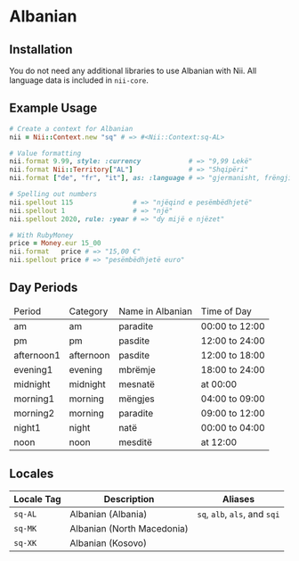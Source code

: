 <!-- This file has been generated. Source: src/docs/languages/_template.md.erb -->

# Albanian

## Installation

You do not need any additional libraries to use Albanian with Nii.
All language data is included in `nii-core`.

## Example Usage

``` ruby
# Create a context for Albanian
nii = Nii::Context.new "sq" # => #<Nii::Context:sq-AL>

# Value formatting
nii.format 9.99, style: :currency            # => "9,99 Lekë"
nii.format Nii::Territory["AL"]              # => "Shqipëri"
nii.format ["de", "fr", "it"], as: :language # => "gjermanisht, frëngjisht dhe italisht"

# Spelling out numbers
nii.spellout 115               # => "njëqind e pesëmbëdhjetë"
nii.spellout 1                 # => "një"
nii.spellout 2020, rule: :year # => "dy mijë e njëzet"

# With RubyMoney
price = Money.eur 15_00
nii.format   price # => "15,00 €"
nii.spellout price # => "pesëmbëdhjetë euro"
```

## Day Periods


<table>
  <thead>
    <tr>
      <td>Period</td>
      <td>Category</td>
      <td>Name in Albanian</td>
      <td>Time of Day</td>
    </tr>
  </thead>
  <tbody>
    <tr>
      <td>am</td>
      <td>am</td>
      <td>paradite</td>
      <td>00:00 to 12:00</td>
    </tr>
    <tr>
      <td>pm</td>
      <td>pm</td>
      <td>pasdite</td>
      <td>12:00 to 24:00</td>
    </tr>
    <tr>
      <td>afternoon1</td>
      <td>afternoon</td>
      <td>pasdite</td>
      <td>12:00 to 18:00</td>
    </tr>
    <tr>
      <td>evening1</td>
      <td>evening</td>
      <td>mbrëmje</td>
      <td>18:00 to 24:00</td>
    </tr>
    <tr>
      <td>midnight</td>
      <td>midnight</td>
      <td>mesnatë</td>
      <td>at 00:00</td>
    </tr>
    <tr>
      <td>morning1</td>
      <td>morning</td>
      <td>mëngjes</td>
      <td>04:00 to 09:00</td>
    </tr>
    <tr>
      <td>morning2</td>
      <td>morning</td>
      <td>paradite</td>
      <td>09:00 to 12:00</td>
    </tr>
    <tr>
      <td>night1</td>
      <td>night</td>
      <td>natë</td>
      <td>00:00 to 04:00</td>
    </tr>
    <tr>
      <td>noon</td>
      <td>noon</td>
      <td>mesditë</td>
      <td>at 12:00</td>
    </tr>
  </tbody>
</table>



## Locales

<table>
  <thead>
    <tr>
      <th>Locale Tag</th>
      <th>Description</th>
      <th>Aliases</th>
    </tr>
  </thead>
  <tbody>
    <tr>
      <td><code>sq-AL</code></td>
      <td>Albanian (Albania)</td>
      <td><code>sq</code>, <code>alb</code>, <code>als</code>, and <code>sqi</code></td>
    </tr>
    <tr>
      <td><code>sq-MK</code></td>
      <td>Albanian (North Macedonia)</td>
      <td></td>
    </tr>
    <tr>
      <td><code>sq-XK</code></td>
      <td>Albanian (Kosovo)</td>
      <td></td>
    </tr>
  </tbody>
</table>

